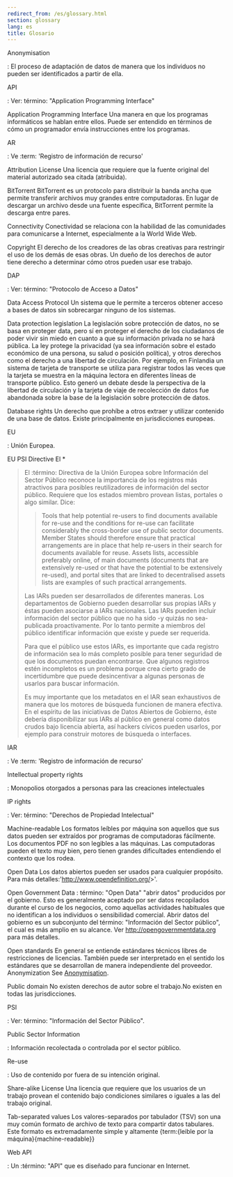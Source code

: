 ```yaml
---
redirect_from: /es/glossary.html
section: glossary
lang: es
title: Glosario
---
```


Anonymisation

:   El proceso de adaptación de datos de manera que los individuos no pueden ser identificados a partir de ella.

API

:   Ver: término: "Application Programming Interface"

Application Programming Interface Una manera en que los programas informáticos se hablan entre ellos. Puede ser entendido en términos de cómo un programador envía instrucciones entre los programas.

AR

:   Ve :term: 'Registro de información de recurso'

Attribution License Una licencia que requiere que la fuente original del material autorizado sea citada (atribuida).

BitTorrent BitTorrent es un protocolo para distribuir la banda ancha que permite transferir archivos muy grandes entre computadoras. En lugar de descargar un archivo desde una fuente específica, BitTorrent permite la descarga entre pares.

Connectivity Conectividad se relaciona con la habilidad de las comunidades para comunicarse a Internet, especialmente a la World Wide Web.

Copyright El derecho de los creadores de las obras creativas para restringir el uso de los demás de esas obras. Un dueño de los derechos de autor tiene derecho a determinar cómo otros pueden usar ese trabajo.

DAP

:   Ver: término: "Protocolo de Acceso a Datos"

Data Access Protocol Un sistema que le permite a terceros obtener acceso a bases de datos sin sobrecargar ninguno de los sistemas.

Data protection legislation La legislación sobre protección de datos, no se basa en proteger data, pero sí en proteger el derecho de los ciudadanos de poder vivir sin miedo en cuanto a que su información privada no se hará pública. La ley protege la privacidad (ya sea información sobre el estado económico de una persona, su salud o posición política), y otros derechos como el derecho a una libertad de circulación. Por ejemplo, en Finlandia un sistema de tarjeta de transporte se utiliza para registrar todos las veces que la tarjeta se muestra en la máquina lectora en diferentes líneas de transporte público. Esto generó un debate desde la perspectiva de la libertad de circulación y la tarjeta de viaje de recolección de datos fue abandonada sobre la base de la legislación sobre protección de datos.

Database rights Un derecho que prohíbe a otros extraer y utilizar contenido de una base de datos. Existe principalmente en jurisdicciones europeas.

EU

:   Unión Europea.

EU PSI Directive El \*

> El :término: Directiva de la Unión Europea sobre Información del Sector Público reconoce la importancia de los registros más atractivos para posibles reutilizadores de información del sector público. Requiere que los estados miembro provean listas, portales o algo similar. Dice:
>
> > Tools that help potential re-users to find documents available for re-use and the conditions for re-use can facilitate considerably the cross-border use of public sector documents. Member States should therefore ensure that practical arrangements are in place that help re-users in their search for documents available for reuse. Assets lists, accessible preferably online, of main documents (documents that are extensively re-used or that have the potential to be extensively re-used), and portal sites that are linked to decentralised assets lists are examples of such practical arrangements.
>
> Las IARs pueden ser desarrollados de diferentes maneras. Los departamentos de Gobierno pueden desarrollar sus propias IARs y éstas pueden asociarse a IARs nacionales. Las IARs pueden incluir información del sector público que no ha sido -y quizás no sea- publicada proactivamente. Por lo tanto permite a miembros del público identificar información que existe y puede ser requerida.
>
> Para que el público use estos IARs, es importante que cada registro de información sea lo más completo posible para tener seguridad de que los documentos puedan encontrarse. Que algunos registros estén incompletos es un problema porque crea cierto grado de incertidumbre que puede desincentivar a algunas personas de usarlos para buscar información.
>
> Es muy importante que los metadatos en el IAR sean exhaustivos de manera que los motores de búsqueda funcionen de manera efectiva. En el espíritu de las iniciativas de Datos Abiertos de Gobierno, éste debería disponibilizar sus IARs al público en general como datos crudos bajo licencia abierta, así hackers cívicos pueden usarlos, por ejemplo para construir motores de búsqueda o interfaces.

IAR

:   Ve :term: 'Registro de información de recurso'

Intellectual property rights

:   Monopolios otorgados a personas para las creaciones intelectuales

IP rights

:   Ver: término: "Derechos de Propiedad Intelectual"

Machine-readable Los formatos leíbles por máquina son aquellos que sus datos pueden ser extraídos por programas de computadoras fácilmente. Los documentos PDF no son legibles a las máquinas. Las computadoras pueden el texto muy bien, pero tienen grandes dificultades entendiendo el contexto que los rodea.

Open Data Los datos abiertos pueden ser usados para cualquier propósito. Para más detalles:'<http://www.opendefinition.org/>\>'.

Open Government Data : término: "Open Data" "abrir datos" producidos por el gobierno. Esto es generalmente aceptado por ser datos recopilados durante el curso de los negocios, como aquellas actividades habituales que no identifican a los individuos o sensibilidad comercial. Abrir datos del gobierno es un subconjunto del término: "Información del Sector público", el cual es más amplio en su alcance. Ver <http://opengovernmentdata.org> para más detalles.

Open standards En general se entiende estándares técnicos libres de restricciones de licencias. También puede ser interpretado en el sentido los estándares que se desarrollan de manera independiente del proveedor. Anonymization See [Anonymisation](/glossary/es/terms/anonymisation/).

Public domain No existen derechos de autor sobre el trabajo.No existen en todas las jurisdicciones.

PSI

:   Ver: término: "Información del Sector Público".

Public Sector Information

:   Información recolectada o controlada por el sector público.

Re-use

:   Uso de contenido por fuera de su intención original.

Share-alike License Una licencia que requiere que los usuarios de un trabajo provean el contenido bajo condiciones similares o iguales a las del trabajo original.

Tab-separated values Los valores-separados por tabulador (TSV) son una muy común formato de archivo de texto para compartir datos tabulares. Este formato es extremadamente simple y altamente {term:{leible por la máquina}{machine-readable}}

Web API

:   Un :término: "API" que es diseñado para funcionar en Internet.

